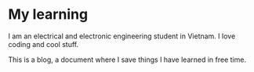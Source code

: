# My learning
I am an electrical and electronic engineering student in Vietnam. I love coding and cool stuff.

This is a blog, a document where I save things I have learned in free time.